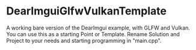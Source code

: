 # DearImguiGlfwVulkanTemplate
A working bare version of the DearImgui example, with GLFW and Vulkan. You can use this as a starting Point or Template. Rename Solution and Project to your needs and starting programming in "main.cpp".

